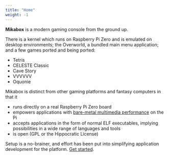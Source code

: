 ```yaml
---
title: "Home"
weight: -1
---
```


__Mikabox__ is a modern gaming console from the ground up.

There is a kernel which runs on Raspberry Pi Zero and is emulated on desktop
environments; the Overworld, a bundled main menu application; and a few games
ported and being ported:

- Tetris
- CELESTE Classic
- Cave Story
- VVVVVV
- Oquonie

Mikabox is distinct from other gaming platforms and fantasy computers in that it

- runs directly on a real Raspberry Pi Zero board
- empowers applications with [bare-metal multimedia performance] on the Pi
- accepts applications in the form of normal ELF executables, implying
  possibilities in a wide range of languages and tools
- is open (GPL or the Hippocratic License)

[bare-metal multimedia performance]: #

Setup is a no-brainer, and effort has been put into simplifying application
development for the platform. [Get started](/start/).
